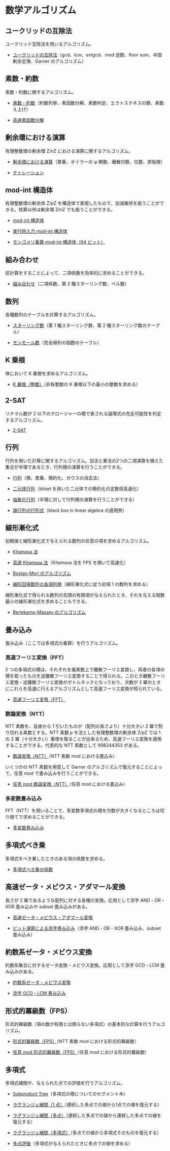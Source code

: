 # 数学アルゴリズム

## ユークリッドの互除法

ユークリッド互除法を用いるアルゴリズム。

- [ユークリッドの互除法](Euclid.hpp)（gcd、lcm、extgcd、mod 逆数、floor sum、中国剰余定理、Garner のアルゴリズム）

## 素数・約数

素数・約数に関するアルゴリズム。

- [素数・約数](Prime.hpp)（約数列挙、素因数分解、素数判定、エラトステネスの篩、素数え上げ）

- [高速素因数分解](Fast_Prime_Factorization.hpp)

## 剰余環における演算

有理整数環の剰余環 Z/nZ における演算に関するアルゴリズム。

- [剰余環における演算](Factor_Ring.hpp)（累乗、オイラーの φ 関数、離散対数、位数、原始根）

- [テトレーション](Tetration.hpp)

## mod-int 構造体

有理整数環の剰余体 Z/pZ を構造体で表現したもので、加減乗除を扱うことができる。除算以外は剰余環 Z/nZ でも扱うことができる。

- [mod-int 構造体](Mod_Int.hpp)

- [実行時入力 mod-int 構造体](Runtime_Mod_Int.hpp)

- [モンゴメリ乗算 mod-int 構造体（64 ビット）](Montgomery_Mod_Int_64.hpp)

## 組み合わせ

前計算をすることによって、二項係数を効率的に求めることができる。

- [組み合わせ](Combination.hpp)（二項係数、第 2 種スターリング数、ベル数）

## 数列

各種数列のテーブルを計算するアルゴリズム。

- [スターリング数](Stirling_Number.hpp)（第 1 種スターリング数、第 2 種スターリング数のテーブル）

- [モンモール数](Montmort_Number.hpp)（完全順列の個数のテーブル）

## K 乗根

体において K 乗根を求めるアルゴリズム。

- [K 乗根（整数）](Kth_Root_Integer.hpp)（非負整数の K 乗根以下の最小の整数を求める）

## 2-SAT

リテラル数が 2 以下のクロージャーの積で表される論理式の充足可能性を判定するアルゴリズム。

- [2-SAT](Two_SAT.hpp)

## 行列

行列を用いた計算に関するアルゴリズム。加法と乗法の2つの二項演算を備えた集合が半環であるとき、行列積の演算を行うことができる。

- [行列](Matrix.hpp)（積、累乗、簡約化、ガウスの消去法）

- [二元体行列](F2_Matrix.hpp)（bitset を用いた二元体での簡約化の定数倍高速化）

- [抽象化行列](Abstract_Matrix.hpp)（半環に対して行列積の演算を行うことができる）

- [疎行列の行列式](Sparse_Matrix_Determinant.hpp)（black box in linear algebra の適用例）

## 線形漸化式

初期値と線形漸化式で与えられる数列の任意の項を求めるアルゴリズム。

- [Kitamasa 法](Kitamasa.hpp)

- [高速 Kitamasa 法](Fast_Kitamasa.hpp)（Kitamasa 法を FPS を用いて高速化）

- [Bostan-Mori のアルゴリズム](Bostan_Mori.hpp)

- [線形回帰数列の各項列挙](Linear_Recursive_Sequence_Enumeration.hpp)（線形漸化式に従う初項 1 の数列を求める）

線形漸化式で得られる数列の先頭の有限項が与えられたとき、それを与える階数最小の線形漸化式を求めることもできる。

- [Berlekamp-Massey のアルゴリズム](Berlekamp_Massey.hpp)

## 畳み込み

畳み込み（ここでは多項式の乗算）を行うアルゴリズム。

### 高速フーリエ変換（FFT）

2 つの多項式の積は、それぞれを複素数上で離散フーリエ変換し、両者の各項の積を取ったものを逆離散フーリエ変換することで得られる。このとき離散フーリエ変換・逆離散フーリエ変換がボトルネックとなっており、次数が 2 冪のときにこれらを高速に行えるアルゴリズムとして高速フーリエ変換が知られている。

- [高速フーリエ変換（FFT）](Fast_Fourier_Transform.hpp)

### 数論変換（NTT）

NTT 素数を、自身から 1 引いたものが（配列の長さより）十分大きい 2 冪で割り切れる素数とする。NTT 素数 p を法とした有理整数環の剰余体 Z/pZ では 1 の 2 冪（十分大きい）乗根を取ることが出来るため、高速フーリエ変換を適用することができる。代表的な NTT 素数として 998244353 がある。

- [数論変換（NTT）](Number_Theoretic_Transform.hpp)（NTT 素数 mod における畳込み）

いくつかの NTT 素数を用意して Garner のアルゴリズムで復元することによって、任意 mod で畳み込みを行うことができる。

- [任意 mod 数論変換（NTT）](Arbitrary_Mod_Number_Theoretic_Transform.hpp)（任意 mod における畳込み）

### 多変数畳み込み

FFT（NTT）を用いることで、多変数多項式の積を次数が大きくなるところは切り捨てで求めることができる。

- [多変数畳み込み](Multivariate_Convolution.hpp)

## 多項式べき乗

多項式をべき乗したときのある項の係数を求める。

- [多項式べき乗の係数](Power_Coefficient.hpp)

## 高速ゼータ・メビウス・アダマール変換

長さが 2 冪であるような配列に対する各種の変換。応用として添字 AND・OR・XOR 畳み込みや subset 畳み込みがある。

- [高速ゼータ・メビウス・アダマール変換](Zeta_Mobius_Hadamard.hpp)

- [ビット演算による添字畳み込み](Bitwise_Convolution.hpp)（添字 AND・OR・XOR 畳み込み、subset 畳み込み）

## 約数系ゼータ・メビウス変換

約数系集合に対するゼータ変換・メビウス変換。応用として添字 GCD・LCM 畳み込みがある。

- [約数系ゼータ・メビウス変換](Divisors_Zeta_Mobius.hpp)

- [添字 GCD・LCM 畳み込み](GCD_LCM_Convolution.hpp)

## 形式的冪級数（FPS）

形式的冪級数（項の数が有限とは限らない多項式）の基本的な計算を行うアルゴリズム。

- [形式的冪級数（FPS）](Formal_Power_Series.hpp)（NTT 素数 mod における形式的冪級数）

- [任意 mod 形式的冪級数（FPS）](Arbitrary_Mod_Formal_Power_Series.hpp)（任意 mod における形式的羃級数）

## 多項式

多項式補間や、与えられた点での評価を行うアルゴリズム。

- [Subproduct Tree](Subproduct_Tree.hpp)（多項式の積についてのセグメント木）

- [ラグランジュ補間（1 点）](Single_Point_Interpolation.hpp)（連続した多点での値から1点での値を復元する）

- [ラグランジュ補間（多点）](Multipoint_Interpolation.hpp)（連続した多点での値から連続した多点での値を復元する）

- [ラグランジュ補間（多項式）](Polynomial_Interpolation.hpp)（多点での値から多項式そのものを復元する）

- [多点評価](Multipoint_Evaluation.hpp)（多項式が与えられたときに多点での値を求める）
